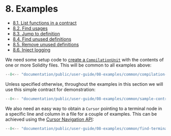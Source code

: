 # 8. Examples

- [8.1. List functions in a contract](./01-list-functions-in-contract/index.md)
- [8.2. Find usages](./02-find-usages/index.md)
- [8.3. Jump to definition](./03-jump-to-definition/index.md)
- [8.4. Find unused definitions](./04-find-unused-definitions/index.md)
- [8.5. Remove unused definitions](./05-remove-unused-definitions/index.md)
- [8.6. Inject logging](./06-inject-logging/index.md)

We need some setup code to [create a `CompilationUnit`](../07-semantic-analysis/01-compilation-units/index.md) with the contents of one or more Solidity files. This will be common to all examples above:

```ts title="compilation-builder.mts"
--8<-- "documentation/public/user-guide/08-examples/common/compilation-builder.mts"
```

Unless specified otherwise, throughout the examples in this section we will use this simple contract for demonstration:

```ts title="sample-contract.mts"
--8<-- "documentation/public/user-guide/08-examples/common/sample-contract.mts"
```

We also need an easy way to obtain a `Cursor` pointing to a terminal node in a specific line and column in a file for a couple of examples. This can be achieved using the [Cursor Navigation API](../05-syntax-trees/03-navigating-with-cursors/index.md):

```ts title="find-terminal-node-at.mts"
--8<-- "documentation/public/user-guide/08-examples/common/find-terminal-node-at.mts"
```
